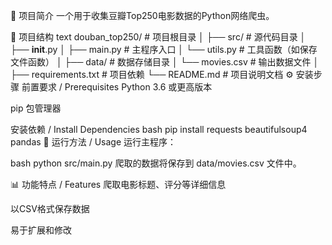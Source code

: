 🌟 项目简介
一个用于收集豆瓣Top250电影数据的Python网络爬虫。

📁 项目结构
text
douban_top250/                    # 项目根目录
│
├── src/                         # 源代码目录
│   ├── __init__.py
│   ├── main.py                  # 主程序入口
│   └── utils.py                 # 工具函数（如保存文件函数）
│
├── data/                        # 数据存储目录
│   └── movies.csv              # 输出数据文件
│
├── requirements.txt             # 项目依赖
└── README.md                   # 项目说明文档
⚙️ 安装步骤
前置要求 / Prerequisites
Python 3.6 或更高版本

pip 包管理器

安装依赖 / Install Dependencies
bash
pip install requests beautifulsoup4 pandas
🚀 运行方法 / Usage
运行主程序：

bash
python src/main.py
爬取的数据将保存到 data/movies.csv 文件中。

📊 功能特点 / Features
爬取电影标题、评分等详细信息

以CSV格式保存数据

易于扩展和修改
